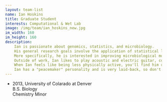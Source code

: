 ```yaml
---
layout: team-list
name: Ian Hoskins
title: Graduate Student
interests: Computational & Wet Lab
image: /img/team/ian_hoskins_new.jpg
im_width: 160
im_height: 160
description:
    Ian is passionate about genomics, statistics, and microbiology. 
    His general research goals involve the application of statistical learning approaches to sequencing data. 
    More specifically, he is interested in improving microbiological molecular diagnostics through statistical learning. 
    Outside of work, Ian likes to play acoustic and electric guitar, contend in foosball matches, and exercise through kickboxing and longboarding. 
    When Ian feels like being less physically active, you'll find him critically examining political and philosophical debates and reading all sorts of nonfiction- from religious history to particle physics. 
    Ian has a "peacemaker" personality and is very laid-back, so don't be hesitant to say "hi".
---
```

* 2013, University of Colarado at Denver   
B.S. Biology  
Chemistry Minor 
